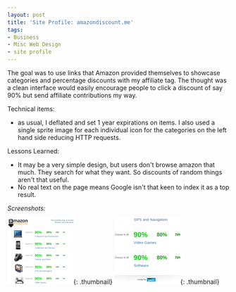 ```yaml
---
layout: post
title: 'Site Profile: amazondiscount.me'
tags:
- Business
- Misc Web Design
- site profile
---
```

The goal was to use links that Amazon provided themselves to showcase categories and percentage discounts with my affiliate tag.  The thought was a clean interface would easily encourage people to click a discount of say 90% but send affiliate contributions my way.

Technical items:

- as usual, I deflated and set 1 year expirations on items.  I also used a single sprite image for each individual icon for the categories on the left hand side reducing HTTP requests.

Lessons Learned:

- It may be a very simple design, but users don't browse amazon that much.  They search for what they want.  So discounts of random things aren't that useful.
- No real text on the page means Google isn't that keen to index it as a top result.

_Screenshots:_

[![](/uploads/2012/Screenshot-at-2012-03-14-165821-150x150.png)](/uploads/2012/Screenshot-at-2012-03-14-165821.png){: .thumbnail}
[![](/uploads/2012/Screenshot-at-2012-03-14-165827-150x150.png)](/uploads/2012/Screenshot-at-2012-03-14-165827.png){: .thumbnail}
